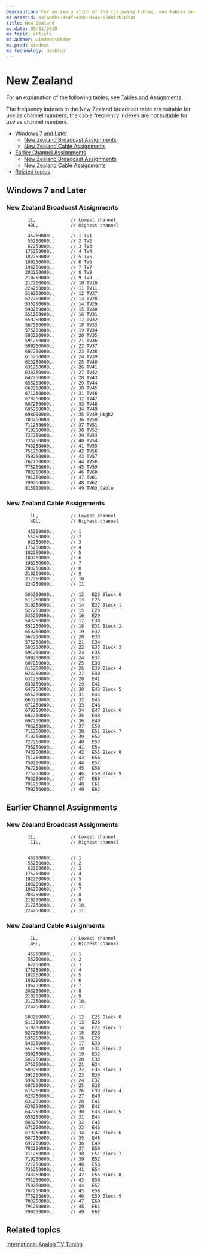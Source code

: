 ```yaml
---
Description: For an explanation of the following tables, see Tables and Assignments.
ms.assetid: a314d0b1-9e4f-42dd-914a-65a8f3610300
title: New Zealand
ms.date: 05/31/2018
ms.topic: article
ms.author: windowssdkdev
ms.prod: windows
ms.technology: desktop
---
```


# New Zealand

For an explanation of the following tables, see [Tables and Assignments](tables-and-assignments.md).

The frequency indexes in the New Zealand broadcast table are suitable for use as channel numbers; the cable frequency indexes are not suitable for use as channel numbers.

-   [Windows 7 and Later](#windows-7-and-later)
    -   [New Zealand Broadcast Assignments](#new-zealand-broadcast-assignments)
    -   [New Zealand Cable Assignments](#new-zealand-cable-assignments)
-   [Earlier Channel Assignments](#earlier-channel-assignments)
    -   [New Zealand Broadcast Assignments](#new-zealand-broadcast-assignments)
    -   [New Zealand Cable Assignments](#new-zealand-cable-assignments)
-   [Related topics](#related-topics)

## Windows 7 and Later

### New Zealand Broadcast Assignments

``` syntax
        1L,             // Lowest channel
        49L,            // Highest channel

        45250000L,      // 1 TV1
        55250000L,      // 2 TV2
        62250000L,      // 3 TV3
       175250000L,      // 4 TV4
       182250000L,      // 5 TV5
       189250000L,      // 6 TV6
       196250000L,      // 7 TV7
       203250000L,      // 8 TV8
       210250000L,      // 9 TV9
       217250000L,      // 10 TV10
       224250000L,      // 11 TV11
       519250000L,      // 12 TV27
       527250000L,      // 13 TV28
       535250000L,      // 14 TV29
       543250000L,      // 15 TV30
       551250000L,      // 16 TV31
       559250000L,      // 17 TV32
       567250000L,      // 18 TV33
       575250000L,      // 19 TV34
       583250000L,      // 20 TV35
       591250000L,      // 21 TV36
       599250000L,      // 22 TV37
       607250000L,      // 23 TV38
       615250000L,      // 24 TV39
       623250000L,      // 25 TV40
       631250000L,      // 26 TV41
       639250000L,      // 27 TV42
       647250000L,      // 28 TV43
       655250000L,      // 29 TV44
       663250000L,      // 30 TV45
       671250000L,      // 31 TV46
       679250000L,      // 32 TV47
       687250000L,      // 33 TV48
       695250000L,      // 34 TV49
       698000000L,      // 35 TV49_High2
       703250000L,      // 36 TV50
       711250000L,      // 37 TV51
       719250000L,      // 38 TV52
       727250000L,      // 39 TV53
       735250000L,      // 40 TV54
       743250000L,      // 41 TV55
       751250000L,      // 42 TV56
       759250000L,      // 43 TV57
       767250000L,      // 44 TV58
       775250000L,      // 45 TV59
       783250000L,      // 46 TV60
       791250000L,      // 47 TV61
       799250000L,      // 48 TV62
       815000000L,      // 49 TV63_Cable
```

### New Zealand Cable Assignments

``` syntax
         1L,            // Lowest channel
         49L,           // Highest channel

        45250000L,      // 1
        55250000L,      // 2
        62250000L,      // 3
       175250000L,      // 4
       182250000L,      // 5
       189250000L,      // 6
       196250000L,      // 7
       203250000L,      // 8
       210250000L,      // 9
       217250000L,      // 10
       224250000L,      // 11
       
       503250000L,      // 12   E25 Block 0
       511250000L,      // 13   E26 
       519250000L,      // 14   E27 Block 1
       527250000L,      // 15   E28 
       535250000L,      // 16   E29 
       543250000L,      // 17   E30 
       551250000L,      // 18   E31 Block 2
       559250000L,      // 19   E32 
       567250000L,      // 20   E33 
       575250000L,      // 21   E34 
       583250000L,      // 22   E35 Block 3
       591250000L,      // 23   E36 
       599250000L,      // 24   E37 
       607250000L,      // 25   E38 
       615250000L,      // 26   E39 Block 4
       623250000L,      // 27   E40 
       631250000L,      // 28   E41 
       639250000L,      // 29   E42 
       647250000L,      // 30   E43 Block 5
       655250000L,      // 31   E44 
       663250000L,      // 32   E45 
       671250000L,      // 33   E46 
       679250000L,      // 34   E47 Block 6
       687250000L,      // 35   E48 
       697250000L,      // 36   E49 
       703250000L,      // 37   E50 
       711250000L,      // 38   E51 Block 7
       719250000L,      // 39   E52 
       727250000L,      // 40   E53 
       735250000L,      // 41   E54 
       743250000L,      // 42   E55 Block 8
       751250000L,      // 43   E56 
       759250000L,      // 44   E57 
       767250000L,      // 45   E58 
       775250000L,      // 46   E59 Block 9
       783250000L,      // 47   E60 
       791250000L,      // 48   E61 
       799250000L,      // 49   E62 
```

## Earlier Channel Assignments

### New Zealand Broadcast Assignments

``` syntax
        1L,             // Lowest channel
         11L,           // Highest channel


        45250000L,      // 1
        55250000L,      // 2
        62250000L,      // 3
       175250000L,      // 4
       182250000L,      // 5
       189250000L,      // 6
       196250000L,      // 7
       203250000L,      // 8
       210250000L,      // 9
       217250000L,      // 10
       224250000L,      // 11
```

### New Zealand Cable Assignments

``` syntax
         1L,            // Lowest channel
         49L,           // Highest channel

        45250000L,      // 1
        55250000L,      // 2
        62250000L,      // 3
       175250000L,      // 4
       182250000L,      // 5
       189250000L,      // 6
       196250000L,      // 7
       203250000L,      // 8
       210250000L,      // 9
       217250000L,      // 10
       224250000L,      // 11
       
       503250000L,      // 12   E25 Block 0
       511250000L,      // 13   E26 
       519250000L,      // 14   E27 Block 1
       527250000L,      // 15   E28 
       535250000L,      // 16   E29 
       543250000L,      // 17   E30 
       551250000L,      // 18   E31 Block 2
       559250000L,      // 19   E32 
       567250000L,      // 20   E33 
       575250000L,      // 21   E34 
       583250000L,      // 22   E35 Block 3
       591250000L,      // 23   E36 
       599250000L,      // 24   E37 
       607250000L,      // 25   E38 
       615250000L,      // 26   E39 Block 4
       623250000L,      // 27   E40 
       631250000L,      // 28   E41 
       639250000L,      // 29   E42 
       647250000L,      // 30   E43 Block 5
       655250000L,      // 31   E44 
       663250000L,      // 32   E45 
       671250000L,      // 33   E46 
       679250000L,      // 34   E47 Block 6
       687250000L,      // 35   E48 
       697250000L,      // 36   E49 
       703250000L,      // 37   E50 
       711250000L,      // 38   E51 Block 7
       719250000L,      // 39   E52 
       727250000L,      // 40   E53 
       735250000L,      // 41   E54 
       743250000L,      // 42   E55 Block 8
       751250000L,      // 43   E56 
       759250000L,      // 44   E57 
       767250000L,      // 45   E58 
       775250000L,      // 46   E59 Block 9
       783250000L,      // 47   E60 
       791250000L,      // 48   E61 
       799250000L,      // 49   E62 
```

## Related topics

<dl> <dt>

[International Analog TV Tuning](international-analog-tv-tuning.md)
</dt> </dl>

 

 




